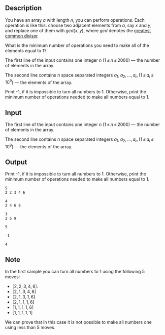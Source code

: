 ## Description

<div><p>You have an array <span class="tex-span"><i>a</i></span> with length <span class="tex-span"><i>n</i></span>, you can perform operations. Each operation is like this: choose two <span class="tex-font-style-bf">adjacent</span> elements from <span class="tex-span"><i>a</i></span>, say <span class="tex-span"><i>x</i></span> and <span class="tex-span"><i>y</i></span>, and replace one of them with <span class="tex-span"><i>gcd</i>(<i>x</i>, <i>y</i>)</span>, where <span class="tex-span"><i>gcd</i></span> denotes the <a href="https://en.wikipedia.org/wiki/Greatest_common_divisor">greatest common divisor</a>.</p><p>What is the minimum number of operations you need to make all of the elements equal to <span class="tex-span">1</span>?</p></div><div class="input-specification"><p>The first line of the input contains one integer <span class="tex-span"><i>n</i></span> (<span class="tex-span">1 ≤ <i>n</i> ≤ 2000</span>) — the number of elements in the array.</p><p>The second line contains <span class="tex-span"><i>n</i></span> space separated integers <span class="tex-span"><i>a</i><sub class="lower-index">1</sub>, <i>a</i><sub class="lower-index">2</sub>, ..., <i>a</i><sub class="lower-index"><i>n</i></sub></span> (<span class="tex-span">1 ≤ <i>a</i><sub class="lower-index"><i>i</i></sub> ≤ 10<sup class="upper-index">9</sup></span>)&nbsp;— the elements of the array.</p></div><div class="output-specification"><p>Print <span class="tex-font-style-tt">-1</span>, if it is impossible to turn all numbers to <span class="tex-span">1</span>. Otherwise, print the minimum number of operations needed to make all numbers equal to <span class="tex-span">1</span>.</p></div>

## Input

<p>The first line of the input contains one integer <span class="tex-span"><i>n</i></span> (<span class="tex-span">1 ≤ <i>n</i> ≤ 2000</span>) — the number of elements in the array.</p><p>The second line contains <span class="tex-span"><i>n</i></span> space separated integers <span class="tex-span"><i>a</i><sub class="lower-index">1</sub>, <i>a</i><sub class="lower-index">2</sub>, ..., <i>a</i><sub class="lower-index"><i>n</i></sub></span> (<span class="tex-span">1 ≤ <i>a</i><sub class="lower-index"><i>i</i></sub> ≤ 10<sup class="upper-index">9</sup></span>)&nbsp;— the elements of the array.</p>

## Output

<p>Print <span class="tex-font-style-tt">-1</span>, if it is impossible to turn all numbers to <span class="tex-span">1</span>. Otherwise, print the minimum number of operations needed to make all numbers equal to <span class="tex-span">1</span>.</p>





```input1
5
2 2 3 4 6

```




```input2
4
2 4 6 8

```




```input3
3
2 6 9

```




```output1
5

```




```output2
-1

```




```output3
4

```



## Note

<p>In the first sample you can turn all numbers to <span class="tex-span">1</span> using the following <span class="tex-span">5</span> moves:</p><ul> <li> <span class="tex-span">[2, 2, 3, 4, 6]</span>. </li><li> <span class="tex-span">[2, 1, 3, 4, 6]</span> </li><li> <span class="tex-span">[2, 1, 3, 1, 6]</span> </li><li> <span class="tex-span">[2, 1, 1, 1, 6]</span> </li><li> <span class="tex-span">[1, 1, 1, 1, 6]</span> </li><li> <span class="tex-span">[1, 1, 1, 1, 1]</span> </li></ul><p>We can prove that in this case it is not possible to make all numbers one using less than <span class="tex-span">5</span> moves.</p>
